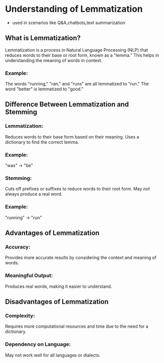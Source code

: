 # Understanding of Lemmatization

- used in scenarios like Q&A,chatbots,text summarization

## What is Lemmatization?
Lemmatization is a process in Natural Language Processing (NLP) that reduces words to their base or root form, known as a "lemma." This helps in understanding the meaning of words in context.

### Example:
The words "running," "ran," and "runs" are all lemmatized to "run."
The word "better" is lemmatized to "good."

## Difference Between Lemmatization and Stemming
### Lemmatization:
Reduces words to their base form based on their meaning.
Uses a dictionary to find the correct lemma.
### Example: 
"was" → "be"
### Stemming:
Cuts off prefixes or suffixes to reduce words to their root form.
May not always produce a real word.
### Example: 
"running" → "run"

## Advantages of Lemmatization
### Accuracy: 
Provides more accurate results by considering the context and meaning of words.
### Meaningful Output: 
Produces real words, making it easier to understand.
## Disadvantages of Lemmatization
### Complexity: 
Requires more computational resources and time due to the need for a dictionary.
### Dependency on Language: 
May not work well for all languages or dialects.